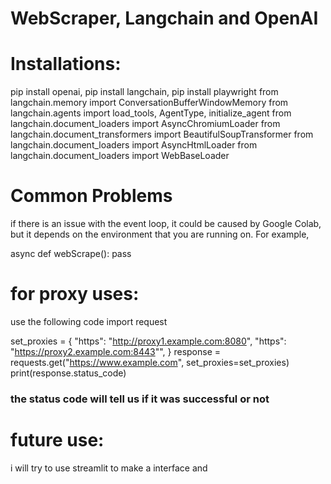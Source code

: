 
# WebScraper, Langchain and OpenAI
# Installations:
pip install openai,
pip install langchain,
pip install playwright
from langchain.memory import ConversationBufferWindowMemory
from langchain.agents import load_tools, AgentType, initialize_agent
from langchain.document_loaders import AsyncChromiumLoader
from langchain.document_transformers import BeautifulSoupTransformer
from langchain.document_loaders import AsyncHtmlLoader
from langchain.document_loaders import WebBaseLoader
# Common Problems
if there is an issue with the event loop, it could be caused by Google Colab, but it depends on the environment that you are running on.
For example,

async def webScrape():
  pass

# for proxy uses:
use the following code 
import request 


set_proxies = {
"https": "http://proxy1.example.com:8080",
"https": "https://proxy2.example.com:8443"",
}
response = requests.get("https://www.example.com", set_proxies=set_proxies)
print(response.status_code)
### the status code will tell us if it was successful or not 


# future use: 
i will try to use streamlit to make a interface and 

